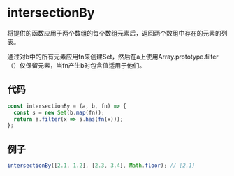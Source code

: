 # intersectionBy

将提供的函数应用于两个数组的每个数组元素后，返回两个数组中存在的元素的列表。

通过对b中的所有元素应用fn来创建Set，然后在a上使用Array.prototype.filter（）仅保留元素，当fn产生b时包含值适用于他们。

## 代码

```js
const intersectionBy = (a, b, fn) => {
  const s = new Set(b.map(fn));
  return a.filter(x => s.has(fn(x)));
};
```

## 例子

```js
intersectionBy([2.1, 1.2], [2.3, 3.4], Math.floor); // [2.1]
```
